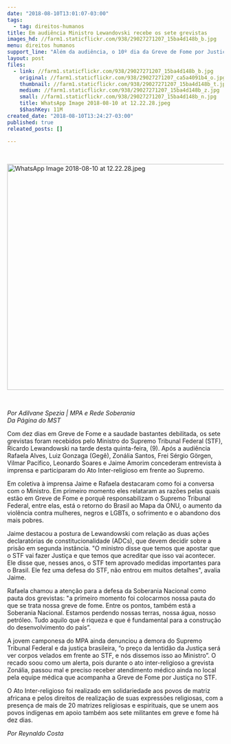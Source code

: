 ```yaml
---
date: "2018-08-10T13:01:07-03:00"
tags:
  - tag: direitos-humanos
title: Em audiência Ministro Lewandovski recebe os sete grevistas
images_hd: //farm1.staticflickr.com/938/29027271207_15ba4d148b_b.jpg
menu: direitos humanos
support_line: "Além da audiência, o 10º dia da Greve de Fome por Justiça no STF, recebeu ainda ato contra a intolerância religiosa e por democracia"
layout: post
files:
  - link: //farm1.staticflickr.com/938/29027271207_15ba4d148b_b.jpg
    original: //farm1.staticflickr.com/938/29027271207_ca5a4091b4_o.jpg
    thumbnail: //farm1.staticflickr.com/938/29027271207_15ba4d148b_t.jpg
    medium: //farm1.staticflickr.com/938/29027271207_15ba4d148b_z.jpg
    small: //farm1.staticflickr.com/938/29027271207_15ba4d148b_n.jpg
    title: WhatsApp Image 2018-08-10 at 12.22.28.jpeg
    $$hashKey: 11M
created_date: "2018-08-10T13:24:27-03:00"
published: true
releated_posts: []

---
```

<p>&nbsp;</p>

<p><img alt="WhatsApp Image 2018-08-10 at 12.22.28.jpeg" height="525" src="//farm1.staticflickr.com/938/29027271207_15ba4d148b_b.jpg" width="700" /></p>

<p>&nbsp;</p>

<p><em>Por Adilvane Spezia | MPA e Rede Soberania&nbsp;<br />
Da P&aacute;gina do MST&nbsp;</em></p>

<p>Com dez dias em Greve de Fome e a saudade bastantes debilitada, os sete grevistas foram recebidos pelo Ministro do Supremo Tribunal Federal (STF), Ricardo Lewandowski na tarde desta quinta-feira, (9). Ap&oacute;s a audi&ecirc;ncia Rafaela Alves, Luiz Gonzaga (Geg&ecirc;), Zon&aacute;lia Santos, Frei S&eacute;rgio G&ouml;rgen, Vilmar Pac&iacute;fico, Leonardo Soares e Jaime Amorim concederam entrevista &agrave; imprensa e participaram do Ato Inter-religioso em frente ao Supremo.</p>

<p>Em coletiva &agrave; imprensa Jaime e Rafaela destacaram como foi a conversa com o Ministro. Em primeiro momento eles relataram as raz&otilde;es pelas quais est&atilde;o em Greve de Fome e porqu&ecirc; responsabilizam o Supremo Tribunal Federal, entre elas, est&aacute; o retorno do Brasil ao Mapa da ONU, o aumento da viol&ecirc;ncia contra mulheres, negros e LGBTs, o sofrimento e o abandono dos mais pobres.</p>

<p>Jaime destacou a postura de Lewandowski com rela&ccedil;&atilde;o as duas a&ccedil;&otilde;es declarat&oacute;rias de constitucionalidade (ADCs), que devem decidir sobre a pris&atilde;o em segunda inst&acirc;ncia. &quot;O ministro disse que temos que apostar que o STF vai fazer Justi&ccedil;a e que temos que acreditar que isso vai acontecer. Ele disse que, nesses anos, o STF tem aprovado medidas importantes para o Brasil. Ele fez uma defesa do STF, n&atilde;o entrou em muitos detalhes&quot;, avalia Jaime.</p>

<p>Rafaela chamou a aten&ccedil;&atilde;o para a defesa da Soberania Nacional como pauta dos grevistas: &quot;a primeiro momento foi colocarmos nossa pauta do que se trata nossa greve de fome. Entre os pontos, tamb&eacute;m est&aacute; a Soberania Nacional. Estamos perdendo nossas terras, nossa &aacute;gua, nosso petr&oacute;leo. Tudo aquilo que &eacute; riqueza e que &eacute; fundamental para a constru&ccedil;&atilde;o do desenvolvimento do pa&iacute;s&rdquo;.</p>

<p>A jovem camponesa do MPA ainda denunciou a demora do Supremo Tribunal Federal e da justi&ccedil;a brasileira, &ldquo;o pre&ccedil;o da lentid&atilde;o da Justi&ccedil;a ser&aacute; ver corpos velados em frente ao STF, e n&oacute;s dissemos isso ao Ministro&rdquo;. O recado soou como um alerta, pois durante o ato inter-religioso a grevista Zon&aacute;lia, passou mal e preciso receber atendimento m&eacute;dico ainda no local pela equipe m&eacute;dica que acompanha a Greve de Fome por Justi&ccedil;a no STF.</p>

<p>O Ato Inter-religioso foi realizado em solidariedade aos povos de matriz africana e pelos direitos de realiza&ccedil;&atilde;o de suas express&otilde;es religiosas, com a presen&ccedil;a de mais de 20 matrizes religiosas e espirituais, que se unem aos povos ind&iacute;genas em apoio tamb&eacute;m aos sete militantes em greve e fome h&aacute; dez dias.</p>

<p><em>Por Reynaldo Costa</em></p>
